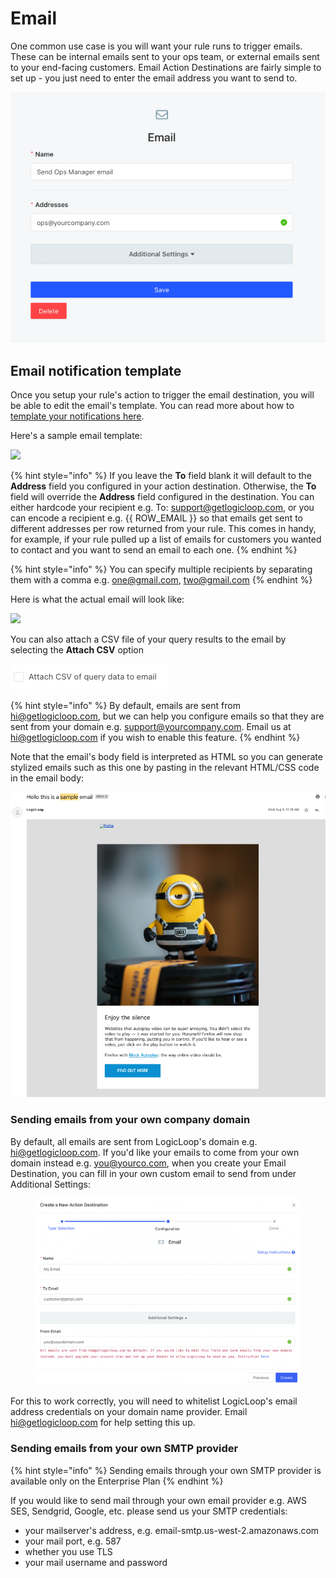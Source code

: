 # Email

One common use case is you will want your rule runs to trigger emails. These can be internal emails sent to your ops team, or external emails sent to your end-facing customers. Email Action Destinations are fairly simple to set up - you just need to enter the email address you want to send to.

![](../../.gitbook/assets/email-setup.png)

## Email notification template

Once you setup your rule's action to trigger the email destination, you will be able to edit the email's template. You can read more about how to [template your notifications here](../templating.md).

Here's a sample email template:

![](../../.gitbook/assets/email\_template.png)

{% hint style="info" %}
If you leave the **To** field blank it will default to the **Address** field you configured in your action destination. Otherwise, the **To** field will override the **Address** field configured in the destination. You can either hardcode your recipient e.g. To: support@getlogicloop.com, or you can encode a recipient e.g. \{{ ROW\_EMAIL \}} so that emails get sent to different addresses per row returned from your rule. This comes in handy, for example, if your rule pulled up a list of emails for customers you wanted to contact and you want to send an email to each one.&#x20;
{% endhint %}

{% hint style="info" %}
You can specify multiple recipients by separating them with a comma e.g. one@gmail.com, two@gmail.com
{% endhint %}

Here is what the actual email will look like:

![](<../../.gitbook/assets/email\_result (1).png>)

You can also attach a CSV file of your query results to the email by selecting the **Attach CSV** option

![](<../../.gitbook/assets/Screen Shot 2021-09-01 at 12.37.55 PM.png>)

{% hint style="info" %}
By default, emails are sent from hi@getlogicloop.com, but we can help you configure emails so that they are sent from your domain e.g. support@yourcompany.com. Email us at hi@getlogicloop.com if you wish to enable this feature.
{% endhint %}

Note that the email's body field is interpreted as HTML so you can generate stylized emails such as this one by pasting in the relevant HTML/CSS code in the email body:

![](<../../.gitbook/assets/Screen Shot 2021-09-01 at 12.47.48 PM.png>)

### Sending emails from your own company domain

By default, all emails are sent from LogicLoop's domain e.g. hi@getlogicloop.com. If you'd like your emails to come from your own domain instead e.g. you@yourco.com, when you create your Email Destination, you can fill in your own custom email to send from under Additional Settings:&#x20;

<figure><img src="../../.gitbook/assets/Screen Shot 2022-11-21 at 7.52.32 PM.png" alt=""><figcaption></figcaption></figure>

For this to work correctly, you will need to whitelist LogicLoop's email address credentials on your domain name provider. Email hi@getlogicloop.com for help setting this up.&#x20;

### Sending emails from your own SMTP provider

{% hint style="info" %}
Sending emails through your own SMTP provider is available only on the Enterprise Plan
{% endhint %}

If you would like to send mail through your own email provider e.g. AWS SES, Sendgrid, Google, etc. please send us your SMTP credentials:

* your mailserver's address, e.g. email-smtp.us-west-2.amazonaws.com&#x20;
* your mail port, e.g. 587
* whether you use TLS
* your mail username and password&#x20;
